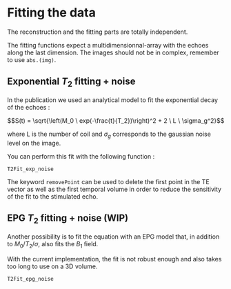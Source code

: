 # Fitting the data

The reconstruction and the fitting parts are totally independent.

The fitting functions expect a multidimensionnal-array with the echoes along the last dimension. The images should not be in complex, remember to use `abs.(img)`.

## Exponential $T_2$ fitting + noise

In the publication we used an analytical model to fit the exponential decay of the echoes :

```math
S(t) = \sqrt{\left(M_0 \ exp(-\frac{t}{T_2})\right)^2 + 2 \ L \ \sigma_g^2}
```
where L is the number of coil and $\sigma_g$ corresponds to the gaussian noise level on the image.

You can perform this fit with the following function :

```@docs
T2Fit_exp_noise
```

The keyword `removePoint` can be used to delete the first point in the TE vector as well as the first temporal volume in order to reduce the sensitivity of the fit to the stimulated echo.

## EPG $T_2$ fitting + noise (WIP)

Another possibility is to fit the equation with an EPG model that, in addition to $M_0$/$T_2$/$\sigma$, also fits the $B_1$ field.

With the current implementation, the fit is not robust enough and also takes too long to use on a 3D volume.

```
T2Fit_epg_noise
```